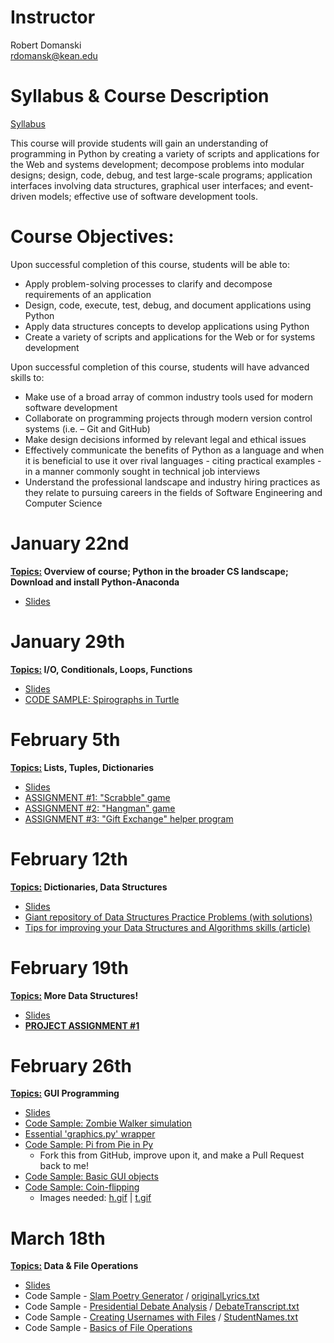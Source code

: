 # Instructor

Robert Domanski<br>
<a href="mailto:rdomansk@kean.edu">rdomansk@kean.edu</a>


# Syllabus & Course Description

<a href="https://drive.google.com/file/d/1xfeF65X9mVsB-IBsYOCNgWyeFaLHCMYO/view?usp=sharing">Syllabus</a>

This course will provide students will gain an understanding of programming in Python by creating a variety of scripts and applications for the Web and systems development; decompose problems into modular designs; design, code, debug, and test large-scale programs; application interfaces involving data structures, graphical user interfaces; and event-driven models; effective use of software development tools.


# Course Objectives:  

Upon successful completion of this course, students will be able to:
- Apply problem-solving processes to clarify and decompose requirements of an application
- Design, code, execute, test, debug, and document applications using Python
- Apply data structures concepts to develop applications using Python
- Create a variety of scripts and applications for the Web or for systems development

Upon successful completion of this course, students will have advanced skills to:
- Make use of a broad array of common industry tools used for modern software development
- Collaborate on programming projects through modern version control systems (i.e. – Git and GitHub)
- Make design decisions informed by relevant legal and ethical issues
- Effectively communicate the benefits of Python as a language and when it is beneficial to use it over rival languages - citing practical examples - in a manner commonly sought in technical job interviews
- Understand the professional landscape and industry hiring practices as they relate to pursuing careers in the fields of Software Engineering and Computer Science



# January 22nd

<b><u>Topics:</u>  Overview of course; Python in the broader CS landscape; Download and install Python-Anaconda</b>
- <a href="https://drive.google.com/file/d/1hf0Iv1BbIUzDlCK5DfoWTYX2O-eW0t7G/view?usp=sharing">Slides</a>


# January 29th

<b><u>Topics:</u> I/O, Conditionals, Loops, Functions</b>
- <a href="https://drive.google.com/file/d/1N-mTPuF_8oZOm1FOKF4dEbEqmyUZEUEb/view?usp=sharing">Slides</a>
- <a href="https://drive.google.com/file/d/1bxLqwqNPp6mIhjMn_KdFtwdBVHaFWof-/view?usp=sharing">CODE SAMPLE: Spirographs in Turtle</a>


# February 5th

<b><u>Topics:</u> Lists, Tuples, Dictionaries</b>
- <a href="https://drive.google.com/file/d/1mOanK25BZ_jPxDhriNWAZRvECWbR_UIW/view?usp=sharing">Slides</a>
- <a href="https://drive.google.com/file/d/1KkxCv4GvbIoXp9yj3lvm0f79HiIL6ALf/view?usp=sharing">ASSIGNMENT #1: "Scrabble" game</a>
- <a href="https://drive.google.com/file/d/16WhNz9fI0usP3o-EAda0SyKXUYs852PV/view?usp=sharing">ASSIGNMENT #2: "Hangman" game</a>
- <a href="https://drive.google.com/file/d/1ie2iJef4_YhGncdrE66JJI0wrWQl8s8P/view?usp=sharing">ASSIGNMENT #3: "Gift Exchange" helper program</a>


# February 12th

<b><u>Topics:</u> Dictionaries, Data Structures</b>
- <a href="https://drive.google.com/file/d/1MxJrQ2Fw67gv_t6CtVDsW85WSg_aSOkp/view?usp=sharing">Slides</a>
- <a href="https://github.com/NYC-TTP/Data-Structures-Algorithms/blob/master/README.md">Giant repository of Data Structures Practice Problems (with solutions)
- <a href="https://medium.com/@fabianterh/how-to-improve-your-data-structures-algorithms-and-problem-solving-skills-af50971cba60">Tips for improving your Data Structures and Algorithms skills (article)</a>


# February 19th

<b><u>Topics:</u>  More Data Structures!</b>
- <a href="https://drive.google.com/file/d/159u_pNx-4BdH-KM40J96Nrao2GAMmfrc/view?usp=sharing">Slides</a>
- <b><a href="https://drive.google.com/file/d/1ou3lKj5E8HVHzMflIkYJcptDTIZKgGmU/view?usp=sharing">PROJECT ASSIGNMENT #1</a></b>


# February 26th

<b><u>Topics:</u>  GUI Programming</b>
- <a href="https://drive.google.com/file/d/1hCk0nAVTZsvnvNZoBxA6B3O1nJ73-jzf/view?usp=sharing">Slides</a>
- <a href="https://drive.google.com/file/d/1Z6037bkT0-WcSrFKWYDx8raumzzGSsOw/view?usp=sharing">Code Sample:  Zombie Walker simulation</a>
- <a href="https://drive.google.com/file/d/10WV7Lqw9CgZxsmPLoDz7tXzVYMfNbrwa/view?usp=sharing">Essential 'graphics.py' wrapper</a>
- <a href="https://github.com/RobbieD2R2/Pi-from-Pie-in-Py">Code Sample:  Pi from Pie in Py</a>
  - Fork this from GitHub, improve upon it, and make a Pull Request back to me!
- <a href="https://drive.google.com/file/d/1MMFKhMN6rjsmFQAaUwqJJAIE1H6v2CRu/view?usp=sharing">Code Sample:  Basic GUI objects</a>
- <a href="https://drive.google.com/file/d/1xzyeJh3oJJBQ0ZazbalCulpxDr6O9Bhq/view?usp=sharing">Code Sample:  Coin-flipping</a>
  - Images needed:  <a href="https://drive.google.com/file/d/1I9JcnqkQADf2Ws53fInMVhn5LeoRQoNk/view?usp=sharing">h.gif</a>  |  <a href="https://drive.google.com/open?id=1PcAmWB22tb6XSh8jM5w0toCfas-2JL3A">t.gif</a>


# March 18th

<b><u>Topics:</u>  Data & File Operations</b>
- <a href="https://drive.google.com/file/d/19Bqhmko8VGMZNVN7QnYy4sEgHO4Vydt7/view?usp=sharing">Slides</a>
- Code Sample - <a href="https://drive.google.com/open?id=1Opm70t4wOUBWMWcx2QsbIn6GQcBYes3c">Slam Poetry Generator</a>  /  <a href="https://drive.google.com/open?id=16U-QMHpZ9BsOk_oXnTSN9zVev60Lv3DM">originalLyrics.txt</a>
- Code Sample - <a href="https://drive.google.com/open?id=1H43UHGNR7uzaLetKpIQ7oLl-JCS7-uqP">Presidential Debate Analysis</a>  /  <a href="https://drive.google.com/open?id=1ZDVVOzSOba7m8Q_01BQ5Uw5DzoLVp5kI">DebateTranscript.txt</a>
- Code Sample - <a href="https://drive.google.com/open?id=12T_DCkBWN1fq4Qpm0NN70uN-JQ0eDPMa">Creating Usernames with Files</a>  /  <a href="https://drive.google.com/open?id=1HPiwASZ9WexHSMurjBUllwm0PPnpqptw">StudentNames.txt</a>
- Code Sample - <a href="https://drive.google.com/open?id=1q9_Wx0UrBRxwlTus-VskwRpa4-kG593x">Basics of File Operations</a>

